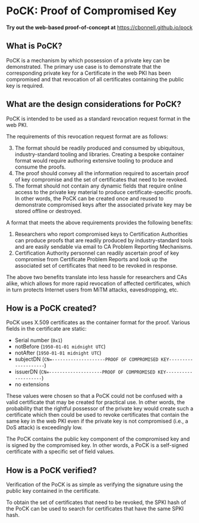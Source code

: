 # PoCK: Proof of Compromised Key

**Try out the web-based proof-of-concept at** https://cbonnell.github.io/pock

## What is PoCK?

PoCK is a mechanism by which possession of a private key can be demonstrated. The primary use case is to demonstrate that the corresponding private key for a Certificate in the web PKI has been compromised and that revocation of all certificates containing the public key is required.

## What are the design considerations for PoCK?

PoCK is intended to be used as a standard revocation request format in the web PKI. 

The requirements of this revocation request format are as follows:

3. The format should be readily produced and consumed by ubiquitous, industry-standard tooling and libraries. Creating a bespoke container format would require authoring extensive tooling to produce and consume the proofs.
4. The proof should convey all the information required to ascertain proof of key compromise and the set of certificates that need to be revoked.
5. The format should not contain any dynamic fields that require online access to the private key material to produce certificate-specific proofs. In other words, the PoCK can be created once and reused to demonstrate compromised keys after the associated private key may be stored offline or destroyed.

A format that meets the above requirements provides the following benefits:

1. Researchers who report compromised keys to Certification Authorities can produce proofs that are readily produced by industry-standard tools and are easily sendable via email to CA Problem Reporting Mechanisms.
2. Certification Authority personnel can readily ascertain proof of key compromise from Certificate Problem Reports and look up the associated set of certificates that need to be revoked in response.

The above two benefits translate into less hassle for researchers and CAs alike, which allows for more rapid revocation of affected certificates, which in turn protects Internet users from MiTM attacks, eavesdropping, etc.

## How is a PoCK created?

PoCK uses X.509 certificates as the container format for the proof. Various fields in the certificate are static:

- Serial number (`0x1`)
- notBefore (`1950-01-01 midnight UTC`)
- notAfter (`1950-01-01 midnight UTC`)
- subjectDN (`CN=--------------------PROOF OF COMPROMISED KEY--------------------`)
- issuerDN (`CN=--------------------PROOF OF COMPROMISED KEY--------------------`)
- no extensions

These values were chosen so that a PoCK could not be confused with a valid certificate that may be created for practical use. In other words, the probability that the rightful possessor of the private key would create such a certificate which then could be used to revoke certificates that contain the same key in the web PKI even if the private key is not compromised (i.e., a DoS attack) is exceedingly low.

The PoCK contains the public key component of the compromised key and is signed by the compromised key. In other words, a PoCK is a self-signed certificate with a specific set of field values.

## How is a PoCK verified?

Verification of the PoCK is as simple as verifying the signature using the public key contained in the certificate.

To obtain the set of certificates that need to be revoked, the SPKI hash of the PoCK can be used to search for certificates that have the same SPKI hash.